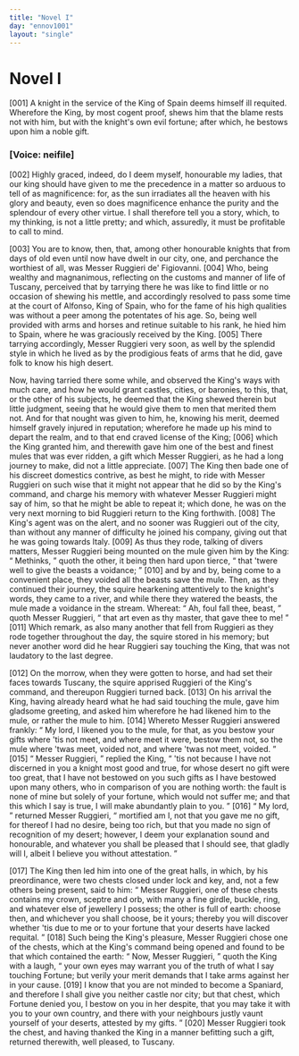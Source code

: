 ```yaml
---
title: "Novel I"
day: "ennov1001"
layout: "single"
---
```

<div id="nov1001" type="novella" who="neifile">
 <h1>
  Novel I
 </h1>
 <argument>
  <p>
   <a name="p00010001">
    [001]
   </a>
   A knight in the service of the King of Spain deems
 himself ill requited. Wherefore the King, by most
 cogent proof, shews him that the blame rests not with
 him, but with the knight's own evil fortune; after
 which, he bestows upon him a noble gift.
  </p>
 </argument>
 <p>
  <h3>
   [Voice: neifile]
  </h3>
 </p>
 <div3 type="commentary" who="neifile">
  <p>
   <a name="p00010002">
    [002]
   </a>
   Highly
   graced, indeed, do I deem myself, honourable my ladies,
 that our king should have given to me the precedence in a matter so
 arduous to tell of as magnificence: for, as the sun irradiates all the
 heaven with his glory and beauty, even so does magnificence enhance
 the purity and the splendour of every other virtue. I shall therefore
 tell you a story, which, to my thinking, is not a little pretty; and
 which, assuredly, it must be profitable to call to mind.
  </p>
 </div3>
 <p>
  <a name="p00010003">
   [003]
  </a>
  You are to know, then, that, among other honourable knights
 that from days of old even until now have dwelt in our city, one, and
 perchance the worthiest of all, was Messer Ruggieri de' Figiovanni.
  <a name="p00010004">
   [004]
  </a>
  Who, being wealthy and magnanimous, reflecting on the customs and
 manner of life of Tuscany, perceived that by tarrying there he was
 like to find little or no occasion of shewing his mettle, and accordingly
 resolved to pass some time at the court of Alfonso, King of Spain,
 who for the fame of his high qualities was without a peer among the
 potentates of his age. So, being well provided with arms and horses
 and retinue suitable to his rank, he hied him to Spain, where he was
 graciously received by the King.
  <a name="p00010005">
   [005]
  </a>
  There tarrying accordingly, Messer
 Ruggieri very soon, as well by the splendid style in which he lived
 as by the prodigious feats of arms that he did, gave folk to know his
 high desert.
 </p>
 <p>
  Now, having tarried there some while, and observed the King's
  ways with much care, and how he would grant castles, cities, or
 baronies, to this, that, or the other of his subjects, he deemed that
 the King shewed therein but little judgment, seeing that he would
 give them to men that merited them not. And for that nought was
 given to him, he, knowing his merit, deemed himself gravely injured
 in reputation; wherefore he made up his mind to depart the realm,
 and to that end craved license of the King;
  <a name="p00010006">
   [006]
  </a>
  which the King granted
 him, and therewith gave him one of the best and finest mules that
 was ever ridden, a gift which Messer Ruggieri, as he had a long
 journey to make, did not a little appreciate.
  <a name="p00010007">
   [007]
  </a>
  The King then bade
 one of his discreet domestics contrive, as best he might, to ride with
 Messer Ruggieri on such wise that it might not appear that he did
 so by the King's command, and charge his memory with whatever
 Messer Ruggieri might say of him, so that he might be able to repeat
 it; which done, he was on the very next morning to bid Ruggieri
 return to the King forthwith.
  <a name="p00010008">
   [008]
  </a>
  The King's agent was on the
 alert, and no sooner was Ruggieri out of the city, than without any
 manner of difficulty he joined his company, giving out that he was
 going towards Italy.
  <a name="p00010009">
   [009]
  </a>
  As thus they rode, talking of divers matters,
 Messer Ruggieri being mounted on the mule given him by the
 King:
  <q direct="unspecified">
   Methinks,
  </q>
  quoth the other, it being then hard upon
 tierce,
  <q direct="unspecified">
   that 'twere well to give the beasts a voidance;
  </q>
  <a name="p00010010">
   [010]
  </a>
  and by and
 by, being come to a convenient place, they voided all the beasts save
 the mule. Then, as they continued their journey, the squire
 hearkening attentively to the knight's words, they came to a river,
 and while there they watered the beasts, the mule made a voidance
 in the stream. Whereat:
  <q direct="unspecified">
   Ah, foul fall thee, beast,
  </q>
  quoth
 Messer Ruggieri,
  <q direct="unspecified">
   that art even as thy master, that gave thee to me!
  </q>
  <a name="p00010011">
   [011]
  </a>
  Which remark, as also many another that fell from Ruggieri as they
 rode together throughout the day, the squire stored in his memory;
 but never another word did he hear Ruggieri say touching the King,
 that was not laudatory to the last degree.
 </p>
 <p>
  <a name="p00010012">
   [012]
  </a>
  On the morrow, when they were gotten to horse, and had set
 their faces towards Tuscany, the squire apprised Ruggieri of the
 King's command, and thereupon Ruggieri turned back.
  <a name="p00010013">
   [013]
  </a>
  On his
 arrival the King, having already heard what he had said touching the
 mule, gave him gladsome greeting, and asked him wherefore he had
 likened him to the mule, or rather the mule to him.
  <a name="p00010014">
   [014]
  </a>
  Whereto
  Messer Ruggieri answered frankly:
  <q direct="unspecified">
   My lord, I likened you to the
 mule, for that, as you bestow your gifts where 'tis not meet, and
 where meet it were, bestow them not, so the mule where 'twas meet,
 voided not, and where 'twas not meet, voided.
  </q>
  <a name="p00010015">
   [015]
  </a>
  <q direct="unspecified">
   Messer Ruggieri,
  </q>
  replied the King,
  <q direct="unspecified">
   'tis not because I have not discerned in you a
 knight most good and true, for whose desert no gift were too great,
 that I have not bestowed on you such gifts as I have bestowed upon
 many others, who in comparison of you are nothing worth: the
 fault is none of mine but solely of your fortune, which would not
 suffer me; and that this which I say is true, I will make abundantly
 plain to you.
  </q>
  <a name="p00010016">
   [016]
  </a>
  <q direct="unspecified">
   My lord,
  </q>
  returned Messer Ruggieri,
  <q direct="unspecified">
   mortified
 am I, not that you gave me no gift, for thereof I had no desire, being
 too rich, but that you made no sign of recognition of my desert;
 however, I deem your explanation sound and honourable, and
 whatever you shall be pleased that I should see, that gladly will I,
 albeit I believe you without attestation.
  </q>
 </p>
 <p>
  <a name="p00010017">
   [017]
  </a>
  The King then led him into one of the great halls, in which, by
 his preordinance, were two chests closed under lock and key, and, not
 a few others being present, said to him:
  <q direct="unspecified">
   Messer Ruggieri, one of
 these chests contains my crown, sceptre and orb, with many a fine
 girdle, buckle, ring, and whatever else of jewellery I possess; the
 other is full of earth: choose then, and whichever you shall choose,
 be it yours; thereby you will discover whether 'tis due to me or to
 your fortune that your deserts have lacked requital.
  </q>
  <a name="p00010018">
   [018]
  </a>
  Such being the
 King's pleasure, Messer Ruggieri chose one of the chests, which at
 the King's command being opened and found to be that which
 contained the earth:
  <q direct="unspecified">
   Now, Messer Ruggieri,
  </q>
  quoth the King
 with a laugh,
  <q direct="unspecified">
   your own eyes may warrant you of the truth of what
 I say touching Fortune; but verily your merit demands that I take
 arms against her in your cause.
   <a name="p00010019">
    [019]
   </a>
   I know that you are not minded to
 become a Spaniard, and therefore I shall give you neither castle nor
 city; but that chest, which Fortune denied you, I bestow on you in
 her despite, that you may take it with you to your own country, and
 there with your neighbours justly vaunt yourself of your deserts,
 attested by my gifts.
  </q>
  <a name="p00010020">
   [020]
  </a>
  Messer Ruggieri took the chest, and having
 thanked the King in a manner befitting such a gift, returned therewith,
 well pleased, to Tuscany.
 </p>
</div>